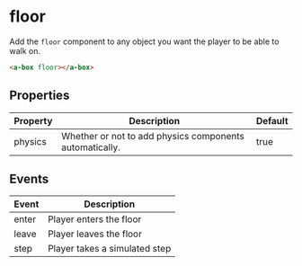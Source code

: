 # floor

Add the `floor` component to any object you want the player to be able to walk on.

```html
<a-box floor></a-box>
```


## Properties

| Property   | Description                                                  | Default |
| ---------- | ------------------------------------------------------------ | ------- |
| physics    | Whether or not to add physics components automatically.      | true    |


## Events

| Event | Description                   |
| ----- | ----------------------------- |
| enter | Player enters the floor       |
| leave | Player leaves the floor       |
| step  | Player takes a simulated step |
